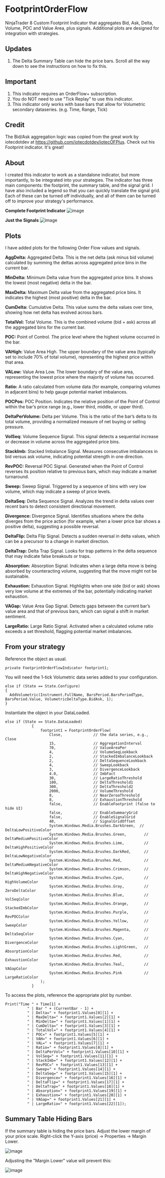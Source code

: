 # FootprintOrderFlow
NinjaTrader 8 Custom Footprint Indicator that aggregates Bid, Ask, Delta, Volume, POC and Value Area, plus signals. Additional plots are designed for integration with strategies.

## Updates
1. The Delta Summary Table can hide the price bars. Scroll all the way down to see the instructions on how to fix this.

## Important
1. This indicator requires an OrderFlow+ subscription.
2. You do NOT need to use "Tick Replay" to use this indicator.
3. This indicator only works with base bars that allow for Volumetric secondary dataseries. (e.g. Time, Range, Tick)

## Credit
The Bid/Ask aggregation logic was copied from the great work by iotecdotdev at https://github.com/iotecdotdev/iotecOFPlus. Check out his Footprint indicator. It's great!

## About
I created this indicator to work as a standalone indicator, but more importantly, to be integrated into your strategies. The indicator has three main components: the footprint, the summary table, and the signal grid. I have also included a legend so that you can quickly translate the signal grid. Each of these can be turned off individually, and all of them can be turned off to improve your strategy's performance.

**Complete Footprint Indicator**
![image](https://github.com/user-attachments/assets/0e2eb157-7f17-49b3-8705-2eb840077c7f)

**Just the Signals**
![image](https://github.com/user-attachments/assets/97ff74de-52d7-435f-8de5-fa522fa65f13)


## Plots
I have added plots for the following Order Flow values and signals. 

**AggDelta:**
Aggregated Delta. This is the net delta (ask minus bid volume) calculated by summing the deltas across aggregated price bins in the current bar.

**MinDelta:**
Minimum Delta value from the aggregated price bins. It shows the lowest (most negative) delta in the bar.

**MaxDelta:**
Maximum Delta value from the aggregated price bins. It indicates the highest (most positive) delta in the bar.

**CumDelta:**
Cumulative Delta. This value sums the delta values over time, showing how net delta has evolved across bars.

**TotalVol:**
Total Volume. This is the combined volume (bid + ask) across all the aggregated bins for the current bar.

**POC:**
Point of Control. The price level where the highest volume occurred in the bar.

**VAHigh:**
Value Area High. The upper boundary of the value area (typically set to include 70% of total volume), representing the highest price within that area.

**VALow:**
Value Area Low. The lower boundary of the value area, representing the lowest price where the majority of volume has occurred.

**Ratio:**
A ratio calculated from volume data (for example, comparing volumes in adjacent bins) to help gauge potential market imbalances.

**POCPos:**
POC Position. Indicates the relative position of the Point of Control within the bar’s price range (e.g., lower third, middle, or upper third).

**DeltaPerVolume:**
Delta per Volume. This is the ratio of the bar’s delta to its total volume, providing a normalized measure of net buying or selling pressure.

**VolSeq:**
Volume Sequence Signal. This signal detects a sequential increase or decrease in volume across the aggregated price bins.

**StackImb:**
Stacked Imbalance Signal. Measures consecutive imbalances in bid versus ask volume, indicating potential strength in one direction.

**RevPOC:**
Reversal POC Signal. Generated when the Point of Control reverses its position relative to previous bars, which may indicate a market turnaround.

**Sweep:**
Sweep Signal. Triggered by a sequence of bins with very low volume, which may indicate a sweep of price levels.

**DeltaSeq:**
Delta Sequence Signal. Analyzes the trend in delta values over recent bars to detect consistent directional movement.

**Divergence:**
Divergence Signal. Identifies situations where the delta diverges from the price action (for example, when a lower price bar shows a positive delta), suggesting a possible reversal.

**DeltaFlip:**
Delta Flip Signal. Detects a sudden reversal in delta values, which can be a precursor to a change in market direction.

**DeltaTrap:**
Delta Trap Signal. Looks for trap patterns in the delta sequence that may indicate false breakouts or traps.

**Absorption:**
Absorption Signal. Indicates when a large delta move is being absorbed by counteracting volume, suggesting that the move might not be sustainable.

**Exhaustion:**
Exhaustion Signal. Highlights when one side (bid or ask) shows very low volume at the extremes of the bar, potentially indicating market exhaustion.

**VAGap:**
Value Area Gap Signal. Detects gaps between the current bar’s value area and that of previous bars, which can signal a shift in market sentiment.

**LargeRatio:**
Large Ratio Signal. Activated when a calculated volume ratio exceeds a set threshold, flagging potential market imbalances.


## From your strategy
Reference the object as usual.
```
private FootprintOrderFlowIndicator footprint1;
```

You will need the 1-tick Volumetric data series added to your configuration.
```
else if (State == State.Configure)
{
  AddVolumetric(Instrument.FullName, BarsPeriod.BarsPeriodType, BarsPeriod.Value, VolumetricDeltaType.BidAsk, 1);
}
```

Instantiate the object in your DataLoaded.
```
else if (State == State.DataLoaded)
			{	
				footprint1 = FootprintOrderFlow(
				    Close,              // the data series, e.g., Close
				    15,                 // AggregationInterval
				    70,                 // ValueAreaPer
				    4,                  // VolumeSeqLookback
				    2,                  // StackedImbalanceLookback
				    2,                  // DeltaSequenceLookback
				    4,                  // SweepLookback
				    3,                  // DivergenceLookback
				    4.0,                // ImbFact
				    30,                 // LargeRatioThreshold
				    100,                // DeltaThreshold1
				    300,                // DeltaThreshold2
				    2000,               // VolumeThreshold
				    8,                  // NearZeroaThreshold
				    8,                  // ExhaustionThreshold
				    false,              // EnableFootprint (false to hide UI)
				    false,              // EnableSummaryGrid
				    false,              // EnableSignalGrid
				    40,                 // SignalGridOffset
				    System.Windows.Media.Brushes.DarkGreen,  // DeltaLowPositiveColor
				    System.Windows.Media.Brushes.Green,        // DeltaMediumPositiveColor
				    System.Windows.Media.Brushes.Lime,         // DeltaHighPositiveColor
				    System.Windows.Media.Brushes.DarkRed,      // DeltaLowNegativeColor
				    System.Windows.Media.Brushes.Red,          // DeltaMediumNegativeColor
				    System.Windows.Media.Brushes.Crimson,      // DeltaHighNegativeColor
				    System.Windows.Media.Brushes.Cyan,         // HighVolumeColor
				    System.Windows.Media.Brushes.Gray,         // ZeroDeltaColor
				    System.Windows.Media.Brushes.Blue,         // VolSeqColor
				    System.Windows.Media.Brushes.Orange,       // StackedImbColor
				    System.Windows.Media.Brushes.Purple,       // RevPOCColor
				    System.Windows.Media.Brushes.Yellow,       // SweepColor
				    System.Windows.Media.Brushes.Magenta,      // DeltaSeqColor
				    System.Windows.Media.Brushes.Cyan,         // DivergenceColor
				    System.Windows.Media.Brushes.LightGreen,   // AbsorptionColor
				    System.Windows.Media.Brushes.Red,          // ExhaustionColor
				    System.Windows.Media.Brushes.Teal,         // VAGapColor
				    System.Windows.Media.Brushes.Pink          // LargeRatioColor
				);
			}
```

To access the plots, reference the appropriate plot by number.
```
Print("Time " + Time[1] +
          " | Bar " + (CurrentBar - 1) +
          " | Delta=" + footprint1.Values[0][1] +
          " | MaxDelta=" + footprint1.Values[2][1] +
          " | MinDelta=" + footprint1.Values[1][1] +
          " | CumDelta=" + footprint1.Values[3][1] +
          " | TotalVol=" + footprint1.Values[4][1] +
          " | POC=" + footprint1.Values[5][1] +
          " | VAH=" + footprint1.Values[6][1] +
          " | VAL=" + footprint1.Values[7][1] +
          " | Ratio=" + footprint1.Values[8][1] +
          " | DeltaPerVol=" + footprint1.Values[10][1] +
          " | VolSeq=" + footprint1.Values[11][1] +
          " | StackImb=" + footprint1.Values[12][1] +
          " | RevPOC=" + footprint1.Values[13][1] +
          " | Sweep=" + footprint1.Values[14][1] +
          " | DeltaSeq=" + footprint1.Values[15][1] +
          " | Divergence=" + footprint1.Values[16][1] +
          " | DeltaFlip=" + footprint1.Values[17][1] +
          " | DeltaTrap=" + footprint1.Values[18][1] +
          " | Absorption=" + footprint1.Values[19][1] +
          " | Exhaustion=" + footprint1.Values[20][1] +
          " | VAGap=" + footprint1.Values[21][1] +
          " | LargeRatio=" + footprint1.Values[22][1]);
```
## Summary Table Hiding Bars
If the summary table is hiding the price bars. Adjust the lower margin of your price scale. Right-click the Y-axis (price) -> Properties -> Margin Lower.

![image](https://github.com/user-attachments/assets/176e7012-60dc-4e0b-a1c1-9c9aa389337b)

Adjusting the "Margin Lower" value will prevent this:

![image](https://github.com/user-attachments/assets/b9bde5d2-25a5-47bb-9b5b-001153a4dde0)


